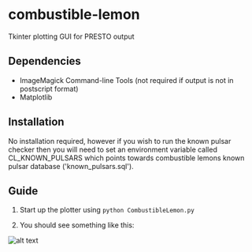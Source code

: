 combustible-lemon
=================

Tkinter plotting GUI for PRESTO output

Dependencies
------------

 * ImageMagick Command-line Tools (not required if output is not in postscript format)
 * Matplotlib

Installation
------------

No installation required, however if you wish to run the known pulsar checker then you will need to set an environment variable called CL_KNOWN_PULSARS which points towards combustible lemons known pulsar database ('known_pulsars.sql').

Guide
-----

 1. Start up the plotter using `python CombustibleLemon.py`

 2. You should see something like this:

![alt text](https://github.com/ewanbarr/combustible-lemon/images/base_window.png "Main CL window")
 






